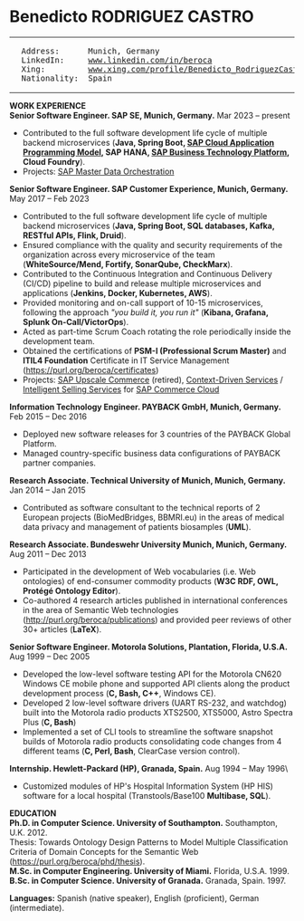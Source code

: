 # Benedicto RODRIGUEZ CASTRO
<table>
  <tbody>
    <tr>
      <td><img src="./images/about-629x709.png" width="120"></td>
      <td><pre style="font-family: 'Ubuntu Mono', 'Roboto Mono', 'Menlo', 'Monaco', 'Lucida Console', monospace;">
Address:      Munich, Germany
LinkedIn:     <a href="https://www.linkedin.com/in/beroca" target="_blank" rel="noopener noreferrer">www.linkedin.com/in/beroca</a>
Xing:         <a href="https://www.xing.com/profile/Benedicto_RodriguezCastro" target="_blank" rel="noopener noreferrer">www.xing.com/profile/Benedicto_RodriguezCastro</a>
Nationality:  Spain</pre>
      </td>
    </tr>
  </tbody>
</table>

**WORK EXPERIENCE**\
**Senior Software Engineer. SAP SE, Munich, Germany.** Mar 2023 – present
* Contributed to the full software development life cycle of multiple backend microservices (**Java, Spring Boot, [SAP Cloud Application Programming Model](https://help.sap.com/docs/SAP_CAP), SAP HANA, [SAP Business Technology Platform](https://help.sap.com/docs/btp?version=Cloud), Cloud Foundry**).
* Projects: [SAP Master Data Orchestration](https://help.sap.com/docs/SAP_MASTER_DATA_INTEGRATION/8ce78b673ef04cc1bcfeb01c93ef7885/0bed505b149b4ec6af24bf503a45708b.html?version=CLOUD)


**Senior Software Engineer. SAP Customer Experience, Munich, Germany.** May 2017 – Feb 2023
* Contributed to the full software development life cycle of multiple backend microservices (**Java, Spring Boot, SQL databases, Kafka, RESTful APIs, Flink, Druid**).
* Ensured compliance with the quality and security requirements of the organization across every microservice of the team (**WhiteSource/Mend, Fortify, SonarQube, CheckMarx**).
* Contributed to the Continuous Integration and Continuous Delivery (CI/CD) pipeline to build and release multiple microservices and applications (**Jenkins, Docker, Kubernetes, AWS**).
* Provided monitoring and on-call support of 10-15 microservices, following the approach *"you build it, you run it"* (**Kibana, Grafana, Splunk On-Call/VictorOps**).
* Acted as part-time Scrum Coach rotating the role periodically inside the development team.
* Obtained the certifications of **PSM-I (Professional Scrum Master)** and **ITIL4 Foundation** Certificate in IT Service Management (<a href="https://purl.org/beroca/certificates" target="_blank" rel="noopener noreferrer">https://purl.org/beroca/certificates</a>)
* Projects: [SAP Upscale Commerce](https://help.sap.com/docs/SAP_UPSCALE_COMMERCE) (retired), [Context-Driven Services](https://help.sap.com/docs/CONTEXT-DRIVEN_SERVICES) / [Intelligent Selling Services](https://help.sap.com/docs/INTELLIGENT_SELLING_SERVICES) for [SAP Commerce Cloud](https://help.sap.com/docs/COMMERCE?version=CLOUD)


**Information Technology Engineer. PAYBACK GmbH, Munich, Germany.** Feb 2015 – Dec 2016
* Deployed new software releases for 3 countries of the PAYBACK Global Platform.
* Managed country-specific business data configurations of PAYBACK partner companies.


**Research Associate. Technical University of Munich, Munich, Germany.** Jan 2014 – Jan 2015
* Contributed as software consultant to the technical reports of 2 European projects (BioMedBridges, BBMRI.eu) in the areas of medical data privacy and management of patients biosamples (**UML**).


**Research Associate. Bundeswehr University Munich, Munich, Germany.** Aug 2011 – Dec 2013
* Participated in the development of Web vocabularies (i.e. Web ontologies) of end-consumer commodity products (**W3C RDF, OWL, Protégé Ontology Editor**).
* Co-authored 4 research articles published in international conferences in the area of Semantic Web technologies (<a href="http://purl.org/beroca/publications" target="_blank" rel="noopener noreferrer">http://purl.org/beroca/publications</a>) and provided peer reviews of other 30+ articles (**LaTeX**).


**Senior Software Engineer. Motorola Solutions, Plantation, Florida, U.S.A.** Aug 1999 – Dec 2005
* Developed the low-level software testing API for the Motorola CN620 Windows CE mobile phone and supported API clients along the product development process (**C, Bash, C++**, Windows CE).
* Developed 2 low-level software drivers (UART RS-232, and watchdog) built into the Motorola radio products XTS2500, XTS5000, Astro Spectra Plus (**C, Bash**)
* Implemented a set of CLI tools to streamline the software snapshot builds of Motorola radio products consolidating code changes from 4 different teams (**C, Perl, Bash**, ClearCase version control).


**Internship. Hewlett-Packard (HP), Granada, Spain.** Aug 1994 – May 1996\
* Customized modules of HP's Hospital Information System (HP HIS) software for a local hospital (Transtools/Base100 **Multibase, SQL**).

**EDUCATION**  
**Ph.D. in Computer Science. University of Southampton.** Southampton, U.K. 2012.\
Thesis: Towards Ontology Design Patterns to Model Multiple Classification Criteria of Domain Concepts for the Semantic Web (<a href="https://purl.org/beroca/phd/thesis" target="_blank" rel="noopener noreferrer">https://purl.org/beroca/phd/thesis</a>). \
**M.Sc. in Computer Engineering. University of Miami.** Florida, U.S.A. 1999.\
**B.Sc. in Computer Science. University of Granada.** Granada, Spain. 1997.

**Languages:** Spanish (native speaker), English (proficient), German (intermediate).
